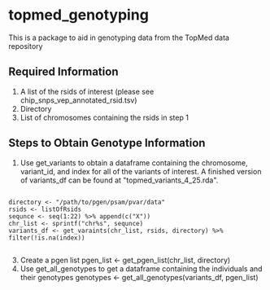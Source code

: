 # topmed_genotyping
This is a package to aid in genotyping data from the TopMed data repository 

## Required Information
1. A list of the rsids of interest (please see chip_snps_vep_annotated_rsid.tsv)
2. Directory
3. List of chromosomes containing the rsids in step 1

## Steps to Obtain Genotype Information
1. Use get_variants to obtain a dataframe containing the chromosome, variant_id, and index for all of the variants of interest. A finished version of variants_df can be found at "topmed_variants_4_25.rda".
````
````
    directory <- "/path/to/pgen/psam/pvar/data"
    rsids <- listOfRsids
    sequnce <- seq(1:22) %>% append(c("X"))
    chr_list <- sprintf("chr%s", sequnce)
    variants_df <- get_varaints(chr_list, rsids, directory) %>% filter(!is.na(index))
````
````

3. Create a pgen list
     pgen_list <- get_pgen_list(chr_list, directory)
4. Use get_all_genotypes to get a dataframe containing the individuals and their genotypes
     genotypes <- get_all_genotypes(variants_df, pgen_list)
